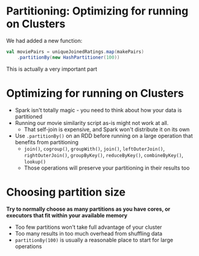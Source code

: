 # Partitioning: Optimizing for running on Clusters

We had added a new function:

``` scala
val moviePairs = uniqueJoinedRatings.map(makePairs)
    .partitionBy(new HashPartitioner(100))
```

This is actually a very important part

# Optimizing for running on Clusters

* Spark isn't totally magic - you need to think about how your data is partitioned
* Running our movie similarity script as-is might not work at all.
    - That self-join is expensive, and Spark won't distribute it on its own
* Use `.partitionBy()` on an RDD before running on a large operation that benefits from partitioning
    - `join()`, `cogroup()`, `groupWith()`, `join()`, `leftOuterJoin()`, `rightOuterJoin()`, `groupByKey()`, `reduceByKey()`, `combineByKey()`, `lookup()`
    - Those operations will preserve your partitioning in their results too

# Choosing partition size

**Try to normally choose as many partitions as you have cores, or executors that fit within your available memory**

* Too few partitions won't take full advantage of your cluster
* Too many results in too much overhead from shuffling data
* `partitionBy(100)` is usually a reasonable place to start for large operations







